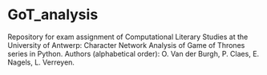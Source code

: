 # GoT_analysis
Repository for exam assignment of Computational Literary Studies at the University of Antwerp: Character Network Analysis of Game of Thrones series in Python. Authors (alphabetical order): O. Van der Burgh, P. Claes, E. Nagels, L. Verreyen.
